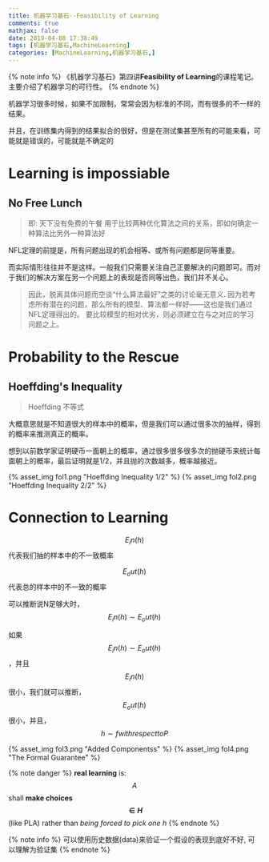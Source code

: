 ```yaml
---
title: 机器学习基石--Feasibility of Learning
comments: true
mathjax: false
date: 2019-04-08 17:38:49
tags: [机器学习基石,MachineLearning]
categories: [MachineLearning,机器学习基石,]
---
```


<meta name="referrer" content="no-referrer" />

{% note info %}
《机器学习基石》第四讲**Feasibility of Learning**的课程笔记。主要介绍了机器学习的可行性。
{% endnote %}
<!--more-->

机器学习很多时候，如果不加限制，常常会因为标准的不同，而有很多的不一样的结果。

并且，在训练集内得到的结果拟合的很好，但是在测试集甚至所有的可能来看，可能就是错误的，可能就是不确定的

# Learning is impossiable

## No Free Lunch
> 即: 天下没有免费的午餐
> 用于比较两种优化算法之间的关系，即如何确定一种算法比另外一种算法好

NFL定理的前提是，所有问题出现的机会相等、或所有问题都是同等重要。

而实际情形往往并不是这样。一般我们只需要关注自己正要解决的问题即可。而对于我们的解决方案在另一个问题上的表现是否同等出色，我们并不关心。

> 因此，脱离具体问题而空谈“什么算法最好”之类的讨论毫无意义. 
>  因为若考虑所有潜在的问题，那么所有的模型、算法都一样好——这也是我们通过NFL定理得出的。
> 要比较模型的相对优劣，则必须建立在与之对应的学习问题之上。

# Probability to the Rescue

## Hoeffding's Inequality
> Hoeffding 不等式

大概意思就是不知道很大的样本中的概率，但是我们可以通过很多次的抽样，得到的概率来推测真正的概率。

想到以前数学家证明硬币一面朝上的概率，通过很多很多很多次的抛硬币来统计每面朝上的概率，最后证明就是1/2，并且抛的次数越多，概率越接近。

{% asset_img fol1.png "Hoeffding Inequality 1/2" %}
{% asset_img fol2.png "Hoeffding Inequality 2/2" %}

# Connection to Learning

$$ E_in(h) $$代表我们抽的样本中的不一致概率

$$ E_out(h) $$代表总的样本中的不一致的概率

可以推断说N足够大时，$$ E_in(h) \sim E_out(h) $$

如果$$ E_in(h) \sim E_out(h) $$，并且$$ E_in(h) $$很小，我们就可以推断，$$ E_out(h) $$很小，并且，$$ h \sim f with respect to P $$

{% asset_img fol3.png "Added Componentss" %}
{% asset_img fol4.png "The Formal Guarantee" %}

{% note danger %}
**real learning** is: $$ A $$ shall **make choices $$ \in H $$** (like PLA)
rather than *being forced to pick one h*
{% endnote %}

{% note info %}
可以使用历史数据(data)来验证一个假设的表现到底好不好, 可以理解为验证集
{% endnote %}
